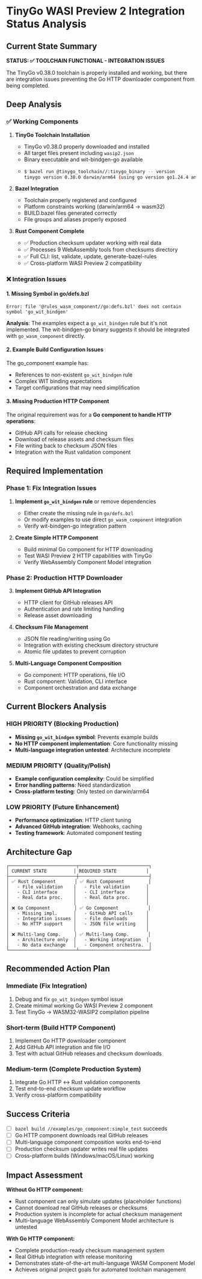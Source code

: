 # TinyGo WASI Preview 2 Integration Status Analysis

## Current State Summary

**STATUS: ✅ TOOLCHAIN FUNCTIONAL - INTEGRATION ISSUES**

The TinyGo v0.38.0 toolchain is properly installed and working, but there are integration issues preventing the Go HTTP downloader component from being completed.

## Deep Analysis

### ✅ Working Components

1. **TinyGo Toolchain Installation**
   - TinyGo v0.38.0 properly downloaded and installed
   - All target files present including `wasip2.json`
   - Binary executable and wit-bindgen-go available
   - ```bash
     $ bazel run @tinygo_toolchain//:tinygo_binary -- version
     tinygo version 0.38.0 darwin/arm64 (using go version go1.24.4 and LLVM version 19.1.2)
     ```

2. **Bazel Integration**
   - Toolchain properly registered and configured
   - Platform constraints working (darwin/arm64 → wasm32)
   - BUILD.bazel files generated correctly
   - File groups and aliases properly exposed

3. **Rust Component Complete**
   - ✅ Production checksum updater working with real data
   - ✅ Processes 9 WebAssembly tools from checksums directory  
   - ✅ Full CLI: list, validate, update, generate-bazel-rules
   - ✅ Cross-platform WASI Preview 2 compatibility

### ❌ Integration Issues

#### 1. Missing Symbol in go/defs.bzl
```
Error: file '@rules_wasm_component//go:defs.bzl' does not contain symbol 'go_wit_bindgen'
```

**Analysis**: The examples expect a `go_wit_bindgen` rule but it's not implemented. The wit-bindgen-go binary suggests it should be integrated with `go_wasm_component` directly.

#### 2. Example Build Configuration Issues
The go_component example has:
- References to non-existent `go_wit_bindgen` rule
- Complex WIT binding expectations
- Target configurations that may need simplification

#### 3. Missing Production HTTP Component
The original requirement was for a **Go component to handle HTTP operations**:
- GitHub API calls for release checking
- Download of release assets and checksum files  
- File writing back to checksum JSON files
- Integration with the Rust validation component

## Required Implementation

### Phase 1: Fix Integration Issues

1. **Implement `go_wit_bindgen` rule** or remove dependencies
   - Either create the missing rule in `go/defs.bzl`
   - Or modify examples to use direct `go_wasm_component` integration
   - Verify wit-bindgen-go integration pattern

2. **Create Simple HTTP Component**
   - Build minimal Go component for HTTP downloading
   - Test WASI Preview 2 HTTP capabilities with TinyGo
   - Verify WebAssembly Component Model integration

### Phase 2: Production HTTP Downloader

3. **Implement GitHub API Integration**
   - HTTP client for GitHub releases API
   - Authentication and rate limiting handling
   - Release asset downloading

4. **Checksum File Management**  
   - JSON file reading/writing using Go
   - Integration with existing checksum directory structure
   - Atomic file updates to prevent corruption

5. **Multi-Language Component Composition**
   - Go component: HTTP operations, file I/O
   - Rust component: Validation, CLI interface
   - Component orchestration and data exchange

## Current Blockers Analysis

### HIGH PRIORITY (Blocking Production)
- **Missing `go_wit_bindgen` symbol**: Prevents example builds
- **No HTTP component implementation**: Core functionality missing
- **Multi-language integration untested**: Architecture incomplete

### MEDIUM PRIORITY (Quality/Polish)
- **Example configuration complexity**: Could be simplified
- **Error handling patterns**: Need standardization
- **Cross-platform testing**: Only tested on darwin/arm64

### LOW PRIORITY (Future Enhancement)  
- **Performance optimization**: HTTP client tuning
- **Advanced GitHub integration**: Webhooks, caching
- **Testing framework**: Automated component testing

## Architecture Gap

```
┌─────────────────────────┬──────────────────────────┐
│ CURRENT STATE          │ REQUIRED STATE           │
├─────────────────────────┼──────────────────────────┤
│ ✅ Rust Component       │ ✅ Rust Component         │
│   - File validation    │   - File validation      │
│   - CLI interface      │   - CLI interface        │
│   - Real data proc.    │   - Real data proc.      │
│                        │                          │
│ ❌ Go Component         │ ✅ Go Component           │
│   - Missing impl.      │   - GitHub API calls     │
│   - Integration issues │   - File downloads       │
│   - No HTTP support    │   - JSON file writing    │
│                        │                          │
│ ❌ Multi-lang Comp.     │ ✅ Multi-lang Comp.       │
│   - Architecture only  │   - Working integration  │
│   - No data exchange   │   - Component orchestra.  │
└─────────────────────────┴──────────────────────────┘
```

## Recommended Action Plan

### Immediate (Fix Integration)
1. Debug and fix `go_wit_bindgen` symbol issue
2. Create minimal working Go WASI Preview 2 component
3. Test TinyGo → WASM32-WASIP2 compilation pipeline

### Short-term (Build HTTP Component)
1. Implement Go HTTP downloader component
2. Add GitHub API integration and file I/O
3. Test with actual GitHub releases and checksum downloads

### Medium-term (Complete Production System)
1. Integrate Go HTTP ↔ Rust validation components
2. Test end-to-end checksum update workflow  
3. Verify cross-platform compatibility

## Success Criteria

- [ ] `bazel build //examples/go_component:simple_test` succeeds
- [ ] Go HTTP component downloads real GitHub releases
- [ ] Multi-language component composition works end-to-end  
- [ ] Production checksum updater writes real file updates
- [ ] Cross-platform builds (Windows/macOS/Linux) working

## Impact Assessment

**Without Go HTTP component:**
- Rust component can only simulate updates (placeholder functions)
- Cannot download real GitHub releases or checksums  
- Production system is incomplete for actual checksum management
- Multi-language WebAssembly Component Model architecture is untested

**With Go HTTP component:**
- Complete production-ready checksum management system
- Real GitHub integration with release monitoring
- Demonstrates state-of-the-art multi-language WASM Component Model
- Achieves original project goals for automated toolchain management